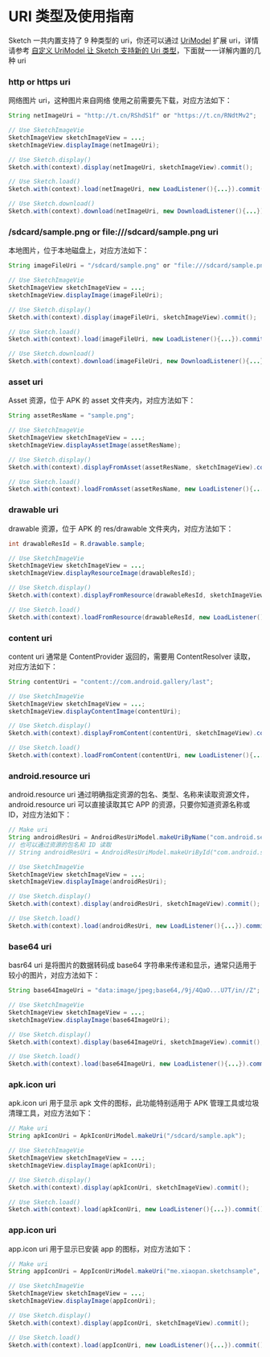 # URI 类型及使用指南

Sketch 一共内置支持了 9 种类型的 uri，你还可以通过 [UriModel] 扩展 uri，详情请参考 [自定义 UriModel 让 Sketch 支持新的 Uri 类型][uri_model]，下面就一一详解内置的几种 uri

### http or https uri

网络图片 uri，这种图片来自网络 使用之前需要先下载，对应方法如下：

```java
String netImageUri = "http://t.cn/RShdS1f" or "https://t.cn/RNdtMv2";

// Use SketchImageVie
SketchImageView sketchImageView = ...;
sketchImageView.displayImage(netImageUri);

// Use Sketch.display()
Sketch.with(context).display(netImageUri, sketchImageView).commit();

// Use Sketch.load()
Sketch.with(context).load(netImageUri, new LoadListener(){...}).commit();

// Use Sketch.download()
Sketch.with(context).download(netImageUri, new DownloadListener(){...}).commit();
```

### /sdcard/sample.png or file:///sdcard/sample.png uri

本地图片，位于本地磁盘上，对应方法如下：

```java
String imageFileUri = "/sdcard/sample.png" or "file:///sdcard/sample.png";

// Use SketchImageVie
SketchImageView sketchImageView = ...;
sketchImageView.displayImage(imageFileUri);

// Use Sketch.display()
Sketch.with(context).display(imageFileUri, sketchImageView).commit();

// Use Sketch.load()
Sketch.with(context).load(imageFileUri, new LoadListener(){...}).commit();

// Use Sketch.download()
Sketch.with(context).download(imageFileUri, new DownloadListener(){...}).commit();
```

### asset uri

Asset 资源，位于 APK 的 asset 文件夹内，对应方法如下：

```java
String assetResName = "sample.png";

// Use SketchImageVie
SketchImageView sketchImageView = ...;
sketchImageView.displayAssetImage(assetResName);

// Use Sketch.display()
Sketch.with(context).displayFromAsset(assetResName, sketchImageView).commit();

// Use Sketch.load()
Sketch.with(context).loadFromAsset(assetResName, new LoadListener(){...}).commit();
```

### drawable uri

drawable 资源，位于 APK 的 res/drawable 文件夹内，对应方法如下：

```java
int drawableResId = R.drawable.sample;

// Use SketchImageVie
SketchImageView sketchImageView = ...;
sketchImageView.displayResourceImage(drawableResId);

// Use Sketch.display()
Sketch.with(context).displayFromResource(drawableResId, sketchImageView).commit();

// Use Sketch.load()
Sketch.with(context).loadFromResource(drawableResId, new LoadListener(){...}).commit();
```

### content uri

content uri 通常是 ContentProvider 返回的，需要用 ContentResolver 读取，对应方法如下：

```java
String contentUri = "content://com.android.gallery/last";

// Use SketchImageVie
SketchImageView sketchImageView = ...;
sketchImageView.displayContentImage(contentUri);

// Use Sketch.display()
Sketch.with(context).displayFromContent(contentUri, sketchImageView).commit();

// Use Sketch.load()
Sketch.with(context).loadFromContent(contentUri, new LoadListener(){...}).commit();
```

### android.resource uri

android.resource uri 通过明确指定资源的包名、类型、名称来读取资源文件，android.resource uri 可以直接读取其它 APP 的资源，只要你知道资源名称或 ID，对应方法如下：

```java
// Make uri
String androidResUri = AndroidResUriModel.makeUriByName("com.android.settings", "drawable", "ic_launcher");
// 也可以通过资源的包名和 ID 读取
// String androidResUri = AndroidResUriModel.makeUriById("com.android.settings", 0x7f020000);

// Use SketchImageVie
SketchImageView sketchImageView = ...;
sketchImageView.displayImage(androidResUri);

// Use Sketch.display()
Sketch.with(context).display(androidResUri, sketchImageView).commit();

// Use Sketch.load()
Sketch.with(context).load(androidResUri, new LoadListener(){...}).commit();
```

### base64 uri

basr64 uri 是将图片的数据转码成 base64 字符串来传递和显示，通常只适用于较小的图片，对应方法如下：

```java
String base64ImageUri = "data:image/jpeg;base64,/9j/4QaO...U7T/in//Z";

// Use SketchImageVie
SketchImageView sketchImageView = ...;
sketchImageView.displayImage(base64ImageUri);

// Use Sketch.display()
Sketch.with(context).display(base64ImageUri, sketchImageView).commit();

// Use Sketch.load()
Sketch.with(context).load(base64ImageUri, new LoadListener(){...}).commit();
```

### apk.icon uri

apk.icon uri 用于显示 apk 文件的图标，此功能特别适用于 APK 管理工具或垃圾清理工具，对应方法如下：

```java
// Make uri
String apkIconUri = ApkIconUriModel.makeUri("/sdcard/sample.apk");

// Use SketchImageVie
SketchImageView sketchImageView = ...;
sketchImageView.displayImage(apkIconUri);

// Use Sketch.display()
Sketch.with(context).display(apkIconUri, sketchImageView).commit();

// Use Sketch.load()
Sketch.with(context).load(apkIconUri, new LoadListener(){...}).commit();
```

### app.icon uri

app.icon uri 用于显示已安装 app 的图标，对应方法如下：

```java
// Make uri
String appIconUri = AppIconUriModel.makeUri("me.xiaopan.sketchsample", 241);

// Use SketchImageVie
SketchImageView sketchImageView = ...;
sketchImageView.displayImage(appIconUri);

// Use Sketch.display()
Sketch.with(context).display(appIconUri, sketchImageView).commit();

// Use Sketch.load()
Sketch.with(context).load(appIconUri, new LoadListener(){...}).commit();
```


[UriModel]: ../../sketch/src/main/java/me/xiaopan/sketch/uri/UriModel.java
[uri_model]: uri_model.md
